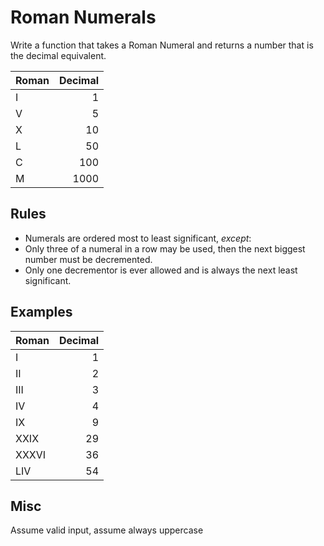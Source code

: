 Roman Numerals
===
    
Write a function that takes a Roman Numeral and returns a number that
is the decimal equivalent.

Roman | Decimal
:---|---:
I | 1
V | 5
X | 10
L | 50
C | 100
M | 1000

## Rules

* Numerals are ordered most to least significant, _except_:
* Only three of a numeral in a row may be used, then the next biggest
number must be decremented.
* Only one decrementor is ever allowed and is always the next least significant.

## Examples

Roman | Decimal
:---|---:
I | 1
II | 2
III | 3
IV | 4
IX | 9
XXIX | 29
XXXVI | 36
LIV | 54

## Misc

Assume valid input, assume always uppercase